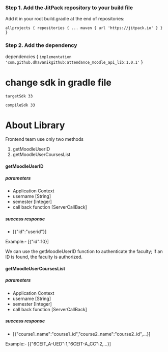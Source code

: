 ### Step 1. Add the JitPack repository to your build file

Add it in your root build.gradle at the end of repositories:

`
allprojects {
		repositories {
			...
			maven { url 'https://jitpack.io' }
		}
}
`

### Step 2. Add the dependency

dependencies {
`implementation 'com.github.dhavanikgithub:attendance_moodle_api_lib:1.0.1'`
}

# change sdk in gradle file

`targetSdk 33`

`compileSdk 33`

# About Library
Frontend team use only two methods
<ol>
  <li>getMoodleUserID</li>
  <li>getMoodleUserCoursesList</li>
</ol>

#### getMoodleUserID
##### parameters
- Application Context
- username [String]
- semester [Integer]
- call back function [ServerCallBack]

##### success response
- [{"id":"userid"}] 

Example:- [{"id":10}]

We can use the getMoodleUserID function to authenticate the faculty; if an ID is found, the faculty is authorized.

#### getMoodleUserCoursesList
##### parameters
- Application Context
- username [String]
- semester [Integer]
- call back function [ServerCallBack]

##### success response
- [{"course1_name":"course1_id","course2_name":"course2_id",...}] 

Example:- [{"6CEIT_A-UED":1,"6CEIT-A_CC":2,...}]

